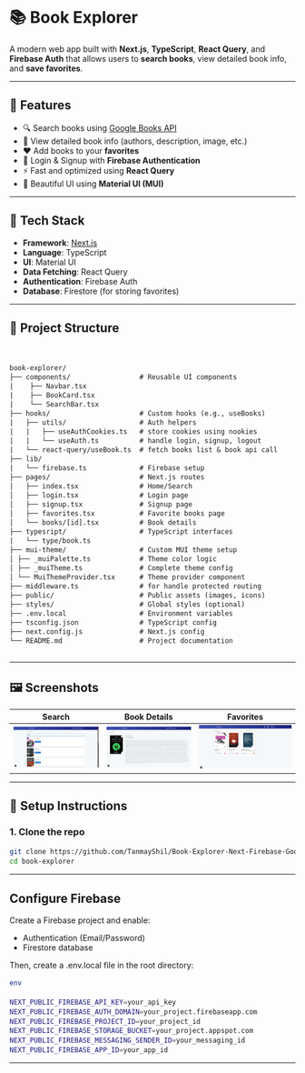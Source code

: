 # 📚 Book Explorer

A modern web app built with **Next.js**, **TypeScript**, **React Query**, and **Firebase Auth** that allows users to **search books**, view detailed book info, and **save favorites**.

---

## 🚀 Features

- 🔍 Search books using [Google Books API](https://developers.google.com/books)
- 📖 View detailed book info (authors, description, image, etc.)
- ❤️ Add books to your **favorites**
- 🔐 Login & Signup with **Firebase Authentication**
- ⚡ Fast and optimized using **React Query**
- 🎨 Beautiful UI using **Material UI (MUI)**

---

## 🧪 Tech Stack

- **Framework**: [Next.js](https://nextjs.org/)
- **Language**: TypeScript
- **UI**: Material UI
- **Data Fetching**: React Query
- **Authentication**: Firebase Auth
- **Database**: Firestore (for storing favorites)

---

## 📁 Project Structure

<pre><code>
  
book-explorer/
├── components/                 # Reusable UI components
|    ├── Navbar.tsx             
|    ├── BookCard.tsx           
|    └── SearchBar.tsx
├── hooks/                      # Custom hooks (e.g., useBooks)
|   ├── utils/                  # Auth helpers
|   |   ├── useAuthCookies.ts   # store cookies using nookies
|   |   └── useAuth.ts          # handle login, signup, logout
|   └── react-query/useBook.ts  # fetch books list & book api call
├── lib/                     
|   └── firebase.ts             # Firebase setup
├── pages/                      # Next.js routes
│   ├── index.tsx               # Home/Search
│   ├── login.tsx               # Login page
│   ├── signup.tsx              # Signup page
│   ├── favorites.tsx           # Favorite books page
│   └── books/[id].tsx          # Book details
├── typesript/                  # TypeScript interfaces
|   └── type/book.ts 
├── mui-theme/                  # Custom MUI theme setup
│ ├── _muiPalette.ts            # Theme color logic
│ ├── _muiTheme.ts              # Complete theme config
│ └── MuiThemeProvider.tsx      # Theme provider component
├── middleware.ts               # for handle protected routing
├── public/                     # Public assets (images, icons)
├── styles/                     # Global styles (optional)
├── .env.local                  # Environment variables
├── tsconfig.json               # TypeScript config
├── next.config.js              # Next.js config
└── README.md                   # Project documentation

</code></pre>

---

## 🖼️ Screenshots

| Search | Book Details | Favorites |
|--------|---------------|-----------|
| ![](public/search.png) | ![](public/book-details.png) | ![](public/favorites.png) |

---

## 🔧 Setup Instructions

### 1. Clone the repo

```bash
git clone https://github.com/TanmayShil/Book-Explorer-Next-Firebase-GoogleBooksAPI-ReactQuery.git
cd book-explorer
```
---

## Configure Firebase
Create a Firebase project and enable:
 - Authentication (Email/Password)
 - Firestore database

Then, create a .env.local file in the root directory:

```bash
env

NEXT_PUBLIC_FIREBASE_API_KEY=your_api_key
NEXT_PUBLIC_FIREBASE_AUTH_DOMAIN=your_project.firebaseapp.com
NEXT_PUBLIC_FIREBASE_PROJECT_ID=your_project_id
NEXT_PUBLIC_FIREBASE_STORAGE_BUCKET=your_project.appspot.com
NEXT_PUBLIC_FIREBASE_MESSAGING_SENDER_ID=your_messaging_id
NEXT_PUBLIC_FIREBASE_APP_ID=your_app_id

```
---

